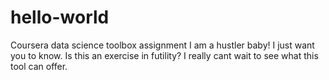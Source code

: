 # hello-world
Coursera data science toolbox assignment
I am a hustler baby! I just want you to know. Is this an exercise in futility? I really cant wait to see what this tool can offer. 
